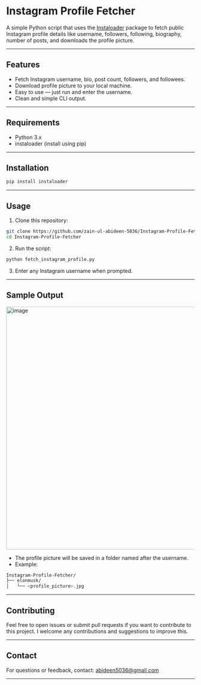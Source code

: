# Instagram Profile Fetcher

A simple Python script that uses the [Instaloader](https://instaloader.github.io/) package to fetch public Instagram profile details like username, followers, following, biography, number of posts, and downloads the profile picture.

---

## Features
- Fetch Instagram username, bio, post count, followers, and followees.
- Download profile picture to your local machine.
- Easy to use — just run and enter the username.
- Clean and simple CLI output.

---

## Requirements
- Python 3.x
- instaloader (install using pip)

---

## Installation
```bash
pip install instaloader
```

---

## Usage
1. Clone this repository:
```bash
git clone https://github.com/zain-ul-abideen-5036/Instagram-Profile-Fetcher.git
cd Instagram-Profile-Fetcher
```
2. Run the script:
```bash
python fetch_instagram_profile.py
```
3. Enter any Instagram username when prompted.

---

## Sample Output
<img width="649" alt="image" src="https://github.com/user-attachments/assets/0e4b91f0-126f-4db0-ad01-7c35e4159af1" />

- The profile picture will be saved in a folder named after the username.
- Example:
```bash
Instagram-Profile-Fetcher/
├── elonmusk/
│   └── <profile_picture>.jpg
```
---

## Contributing
Feel free to open issues or submit pull requests if you want to contribute to this project. I welcome any contributions and suggestions to improve this.

---

## Contact
For questions or feedback, contact: abideen5036@gmail.com

---
